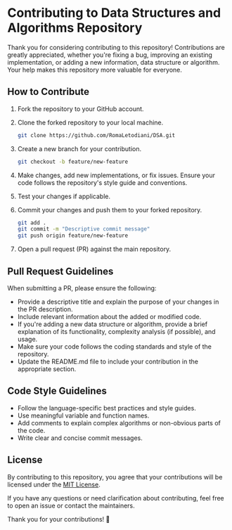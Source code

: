 # Contributing to Data Structures and Algorithms Repository

Thank you for considering contributing to this repository! Contributions are greatly appreciated, whether you're fixing a bug, improving an existing implementation, or adding a new information, data structure or algorithm. Your help makes this repository more valuable for everyone.

## How to Contribute

1. Fork the repository to your GitHub account.
2. Clone the forked repository to your local machine.

   ```bash
   git clone https://github.com/RomaLetodiani/DSA.git
   ```

3. Create a new branch for your contribution.

   ```bash
   git checkout -b feature/new-feature
   ```

4. Make changes, add new implementations, or fix issues. Ensure your code follows the repository's style guide and conventions.

5. Test your changes if applicable.

6. Commit your changes and push them to your forked repository.

   ```bash
   git add .
   git commit -m "Descriptive commit message"
   git push origin feature/new-feature
   ```

7. Open a pull request (PR) against the main repository.

## Pull Request Guidelines

When submitting a PR, please ensure the following:

- Provide a descriptive title and explain the purpose of your changes in the PR description.
- Include relevant information about the added or modified code.
- If you're adding a new data structure or algorithm, provide a brief explanation of its functionality, complexity analysis (if possible), and usage.
- Make sure your code follows the coding standards and style of the repository.
- Update the README.md file to include your contribution in the appropriate section.

## Code Style Guidelines

- Follow the language-specific best practices and style guides.
- Use meaningful variable and function names.
- Add comments to explain complex algorithms or non-obvious parts of the code.
- Write clear and concise commit messages.

## License

By contributing to this repository, you agree that your contributions will be licensed under the [MIT License](LICENSE).

If you have any questions or need clarification about contributing, feel free to open an issue or contact the maintainers.

Thank you for your contributions! 🎉
